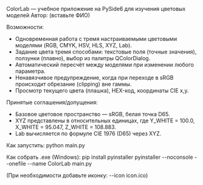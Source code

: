 ColorLab — учебное приложение на PySide6 для изучения цветовых моделей
Автор: (вставьте ФИО)


Возможности:
- Одновременная работа с тремя настраиваемыми цветовыми моделями (RGB, CMYK, HSV, HLS, XYZ, Lab).
- Задание цвета тремя способами: текстовые поля (точные значения), ползунки (плавно), выбор из палитры QColorDialog.
- Автоматический пересчёт между моделями при изменении любого параметра.
- Ненавязчивое предупреждение, когда при переходе в sRGB происходит обрезание (clipping) вне гаммы.
- Просмотр текущего цвета (плашка), HEX-код, координаты CIE x,y.


Принятые соглашения/допущения:
- Базовое цветовое пространство — sRGB, белая точка D65.
- XYZ представлены в относительных единицах, где Y_WHITE = 100.0, X_WHITE = 95.047, Z_WHITE = 108.883.
- Lab вычисляется по формуле CIE 1976 (D65) через XYZ.


Как запустить:
python main.py


Как собрать .exe (Windows):
pip install pyinstaller
pyinstaller --noconsole --onefile --name ColorLab main.py


(При необходимости добавьте иконку: --icon icon.ico)